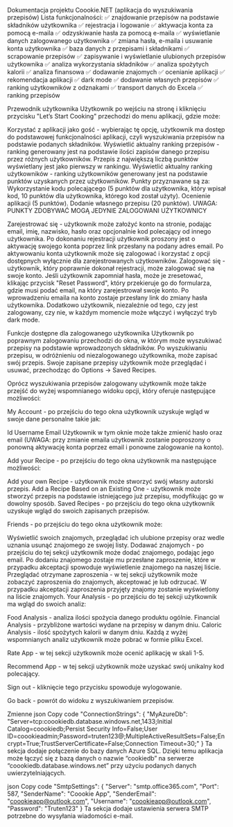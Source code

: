 Dokumentacja projektu Coookie.NET (aplikacja do wyszukiwania przepisów)
Lista funkcjonalności:
✅ znajdowanie przepisów na podstawie składników użytkownika
✅ rejestracja i logowanie
✅ aktywacja konta za pomocą e-maila
✅ odzyskiwanie hasła za pomocą e-maila
✅ wyświetlanie danych zalogowanego użytkownika
✅ zmiana hasła, e-maila i usuwanie konta użytkownika
✅ baza danych z przepisami i składnikami
✅ scrapowanie przepisów
✅ zapisywanie i wyświetlanie ulubionych przepisów użytkownika
✅ analiza wykorzystania składników
✅ analiza spożytych kalorii
✅ analiza finansowa
✅ dodawanie znajomych
✅ ocenianie aplikacji
✅ rekomendacja aplikacji
✅ dark mode
✅ dodawanie własnych przepisów
✅ ranking użytkowników z odznakami
✅ transport danych do Excela
✅ ranking przepisów

Przewodnik użytkownika
Użytkownik po wejściu na stronę i kliknięciu przycisku "Let’s Start Cooking" przechodzi do menu aplikacji, gdzie może:

Korzystać z aplikacji jako gość - wybierając tę opcję, użytkownik ma dostęp do podstawowej funkcjonalności aplikacji, czyli wyszukiwania przepisów na podstawie podanych składników.
Wyświetlić aktualny ranking przepisów - ranking generowany jest na podstawie ilości zapisów danego przepisu przez różnych użytkowników. Przepis z największą liczbą punktów wyświetlany jest jako pierwszy w rankingu.
Wyświetlić aktualny ranking użytkowników - ranking użytkowników generowany jest na podstawie punktów uzyskanych przez użytkowników. Punkty przyznawane są za:
Wykorzystanie kodu polecającego (5 punktów dla użytkownika, który wpisał kod, 10 punktów dla użytkownika, którego kod został użyty).
Ocenienie aplikacji (5 punktów).
Dodanie własnego przepisu (20 punktów).
UWAGA: PUNKTY ZDOBYWAĆ MOGĄ JEDYNIE ZALOGOWANI UŻYTKOWNICY

Zarejestrować się - użytkownik może założyć konto na stronie, podając email, imię, nazwisko, hasło oraz opcjonalnie kod polecający od innego użytkownika. Po dokonaniu rejestracji użytkownik proszony jest o aktywację swojego konta poprzez link przesłany na podany adres email. Po aktywowaniu konta użytkownik może się zalogować i korzystać z opcji dostępnych wyłącznie dla zarejestrowanych użytkowników.
Zalogować się - użytkownik, który poprawnie dokonał rejestracji, może zalogować się na swoje konto. Jeśli użytkownik zapomniał hasła, może je zresetować, klikając przycisk "Reset Password", który przekieruje go do formularza, gdzie musi podać email, na który zarejestrował swoje konto. Po wprowadzeniu emaila na konto zostaje przesłany link do zmiany hasła użytkownika.
Dodatkowo użytkownik, niezależnie od tego, czy jest zalogowany, czy nie, w każdym momencie może włączyć i wyłączyć tryb dark mode.

Funkcje dostępne dla zalogowanego użytkownika
Użytkownik po poprawnym zalogowaniu przechodzi do okna, w którym może wyszukiwać przepisy na podstawie wprowadzonych składników. Po wyszukiwaniu przepisu, w odróżnieniu od niezalogowanego użytkownika, może zapisać swój przepis. Swoje zapisane przepisy użytkownik może przeglądać i usuwać, przechodząc do Options -> Saved Recipes.

Oprócz wyszukiwania przepisów zalogowany użytkownik może także przejść do wyżej wspomnianego widoku opcji, który oferuje następujące możliwości:

My Account - po przejściu do tego okna użytkownik uzyskuje wgląd w swoje dane personalne takie jak:

Id
Username
Email
Użytkownik w tym oknie może także zmienić hasło oraz email (UWAGA: przy zmianie emaila użytkownik zostanie poproszony o ponowną aktywację konta poprzez email i ponowne zalogowanie na konto).

Add your Recipe - po przejściu do tego okna użytkownik ma następujące możliwości:

Add your own Recipe - użytkownik może stworzyć swój własny autorski przepis.
Add a Recipe Based on an Existing One - użytkownik może stworzyć przepis na podstawie istniejącego już przepisu, modyfikując go w dowolny sposób.
Saved Recipes - po przejściu do tego okna użytkownik uzyskuje wgląd do swoich zapisanych przepisów.

Friends - po przejściu do tego okna użytkownik może:

Wyświetlić swoich znajomych, przeglądać ich ulubione przepisy oraz wedle uznania usunąć znajomego ze swojej listy.
Dodawać znajomych - po przejściu do tej sekcji użytkownik może dodać znajomego, podając jego email. Po dodaniu znajomego zostaje mu przesłane zaproszenie, które w przypadku akceptacji spowoduje wyświetlenie znajomego na naszej liście.
Przeglądać otrzymane zaproszenia - w tej sekcji użytkownik może zobaczyć zaproszenia do znajomych, akceptować je lub odrzucać. W przypadku akceptacji zaproszenia przyjęty znajomy zostanie wyświetlony na liście znajomych.
Your Analysis - po przejściu do tej sekcji użytkownik ma wgląd do swoich analiz:

Food Analysis - analiza ilości spożycia danego produktu ogólnie.
Financial Analysis - przybliżone wartości wydane na przepisy w danym dniu.
Caloric Analysis - ilość spożytych kalorii w danym dniu.
Każdą z wyżej wspomnianych analiz użytkownik może pobrać w formie pliku Excel.

Rate App - w tej sekcji użytkownik może ocenić aplikację w skali 1-5.

Recommend App - w tej sekcji użytkownik może uzyskać swój unikalny kod polecający.

Sign out - kliknięcie tego przycisku spowoduje wylogowanie.

Go back - powrót do widoku z wyszukiwaniem przepisów.

Zmienne
json
Copy code
"ConnectionStrings": {
  "MyAzureDb": "Server=tcp:coookiedb.database.windows.net,1433;Initial Catalog=coookiedb;Persist Security Info=False;User ID=coookieadmin;Password=truten123@;MultipleActiveResultSets=False;Encrypt=True;TrustServerCertificate=False;Connection Timeout=30;"
}
Ta sekcja dodaje połączenie do bazy danych Azure SQL. Dzięki temu aplikacja może łączyć się z bazą danych o nazwie “cookiedb” na serwerze “coookiedb.database.windows.net” przy użyciu podanych danych uwierzytelniających.

json
Copy code
"SmtpSettings": {
  "Server": "smtp.office365.com",
  "Port": 587,
  "SenderName": "Coookie App",
  "SenderEmail": "coookieapp@outlook.com",
  "Username": "coookieapp@outlook.com",
  "Password": "Truten123"
}
Ta sekcja dodaje ustawienia serwera SMTP potrzebne do wysyłania wiadomości e-mail.







